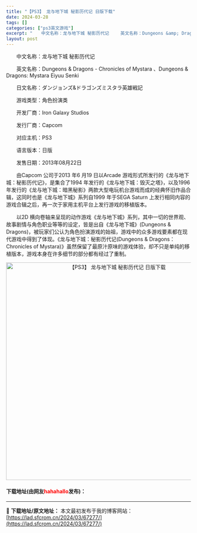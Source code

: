 ```yaml
---
title: "【PS3】 龙与地下城 秘影历代记 日版下载"
date: 2024-03-28
tags: []
categories: ["ps3英文游戏"]
excerpt: "　　中文名称：龙与地下城 秘影历代记 　　英文名称：Dungeons &amp; Dragons - Chronicles of Mystara 、Dungeons &amp; Dragons: Mystara Eiyuu Senki 　　日文名称：ダンジョンズ&amp;ドラゴンズミスタラ英雄戦記 &hellip;"
layout: post
---
```


 <p>　　中文名称：龙与地下城 秘影历代记</p> <p>　　英文名称：Dungeons &amp; Dragons - Chronicles of Mystara 、Dungeons &amp; Dragons: Mystara Eiyuu Senki</p> <p>　　日文名称：ダンジョンズ&amp;ドラゴンズミスタラ英雄戦記</p> <p>　　游戏类型：角色扮演类</p> <p>　　开发厂商：Iron Galaxy Studios</p> <p>　　发行厂商：Capcom</p> <p>　　对应主机：PS3</p> <p>　　语言版本：日版</p> <p>　　发售日期：2013年08月22日</p> <p>　　由Capcom 公司于2013 年6 月19 日以Arcade 游戏形式所发行的《龙与地下城：秘影历代记》，是集合了1994 年发行的《龙与地下城：毁灭之塔》，以及1996 年发行的《龙与地下城：暗黑秘影》两款大型电玩机台游戏而成的经典怀旧作品合辑，这同时也是《龙与地下城》系列自1999 年于SEGA Saturn 上发行相同内容的游戏合辑之后，再一次于家用主机平台上发行游戏的移植版本。</p> <p>　　以2D 横向卷轴来呈现的动作游戏《龙与地下城》系列，其中一切的世界观、故事剧情与角色职业等等的设定，皆是出自《龙与地下城》(Dungeons &amp; Dragons)，被玩家们公认为角色扮演游戏的始祖，游戏中的众多游戏要素都在现代游戏中得到了体现。《龙与地下城：秘影历代记(Dungeons &amp; Dragons：Chronicles of Mystara)》虽然保留了最原汁原味的游戏体验，却不只是单纯的移植版本，游戏本身在许多细节的部分都有经过了重制。</p> <p align="center"><img align="" border="0" src="https://lad.sfcrom.cn/wp-content/uploads/2024/03/20240328_66051b4b69559.jpg" width="592" alt="【PS3】 龙与地下城 秘影历代记 日版下载" /></p> <p><h4>下载地址(由网友<font color="red">hahahallo</font>发布)：</h4></p> 

---
📖 **下载地址/原文地址：** 本文最初发布于我的博客网站：[https://lad.sfcrom.cn/2024/03/67277/](https://lad.sfcrom.cn/2024/03/67277/)
